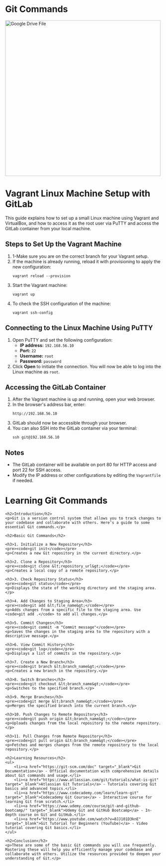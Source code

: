 <h1>Git Commands</h1>
<p></p>
<img src="https://drive.google.com/uc?export=view&id=1UB5IJy7YOxoJ3x9HxymR7cUEXUnuTN4B" alt="Google Drive File" width="500">
<p></p>

<h1>Vagrant Linux Machine Setup with GitLab</h1>

<p>This guide explains how to set up a small Linux machine using Vagrant and VirtualBox, and how to access it as the root user via PuTTY and access the GitLab container from your local machine.</p>

<h2>Steps to Set Up the Vagrant Machine</h2>

<ol>
  <li>1-Make sure you are on the correct branch for your Vagrant setup.</li>
  <li>If the machine is already running, reload it with provisioning to apply the new configuration:
    <pre><code>vagrant reload --provision</code></pre>
  </li>
  <li>Start the Vagrant machine:
    <pre><code>vagrant up</code></pre>
  </li>
  <li>To check the SSH configuration of the machine:
    <pre><code>vagrant ssh-config</code></pre>
  </li>
</ol>

<h2>Connecting to the Linux Machine Using PuTTY</h2>

<ol>
  <li>Open PuTTY and set the following configuration:
    <ul>
      <li><strong>IP address:</strong> <code>192.168.56.10</code></li>
      <li><strong>Port:</strong> <code>22</code></li>
      <li><strong>Username:</strong> <code>root</code></li>
      <li><strong>Password:</strong> <code>password</code></li>
    </ul>
  </li>
  <li>Click <strong>Open</strong> to initiate the connection. You will now be able to log into the Linux machine as <code>root</code>.</li>
</ol>

<h2>Accessing the GitLab Container</h2>

<ol>
  <li>After the Vagrant machine is up and running, open your web browser.</li>
  <li>In the browser's address bar, enter:
    <pre><code>http://192.168.56.10</code></pre>
  </li>
  <li>GitLab should now be accessible through your browser.</li>
  <li>You can also SSH into the GitLab container via your terminal:
    <pre><code>ssh git@192.168.56.10</code></pre>
  </li>
</ol>

<h2>Notes</h2>
<ul>
  <li>The GitLab container will be available on port 80 for HTTP access and port 22 for SSH access.</li>
  <li>Modify the IP address or other configurations by editing the <code>Vagrantfile</code> if needed.</li>
</ul>

<!DOCTYPE html>
<html lang="en">
<head>
    <meta charset="UTF-8">
    <meta name="viewport" content="width=device-width, initial-scale=1.0">
    <title>Git Commands</title>
</head>
<body>
    <h1>Learning Git Commands</h1>
    
    <h2>Introduction</h2>
    <p>Git is a version control system that allows you to track changes to your codebase and collaborate with others. Here’s a guide to some essential Git commands.</p>
    
    <h2>Basic Git Commands</h2>
    
    <h3>1. Initialize a New Repository</h3>
    <pre><code>git init</code></pre>
    <p>Creates a new Git repository in the current directory.</p>
    
    <h3>2. Clone a Repository</h3>
    <pre><code>git clone &lt;repository_url&gt;</code></pre>
    <p>Creates a local copy of a remote repository.</p>
    
    <h3>3. Check Repository Status</h3>
    <pre><code>git status</code></pre>
    <p>Displays the state of the working directory and the staging area.</p>
    
    <h3>4. Add Changes to Staging Area</h3>
    <pre><code>git add &lt;file_name&gt;</code></pre>
    <p>Adds changes from a specific file to the staging area. Use <code>git add .</code> to add all changes.</p>
    
    <h3>5. Commit Changes</h3>
    <pre><code>git commit -m "Commit message"</code></pre>
    <p>Saves the changes in the staging area to the repository with a descriptive message.</p>
    
    <h3>6. View Commit History</h3>
    <pre><code>git log</code></pre>
    <p>Displays a list of commits in the repository.</p>
    
    <h3>7. Create a New Branch</h3>
    <pre><code>git branch &lt;branch_name&gt;</code></pre>
    <p>Creates a new branch in the repository.</p>
    
    <h3>8. Switch Branches</h3>
    <pre><code>git checkout &lt;branch_name&gt;</code></pre>
    <p>Switches to the specified branch.</p>
    
    <h3>9. Merge Branches</h3>
    <pre><code>git merge &lt;branch_name&gt;</code></pre>
    <p>Merges the specified branch into the current branch.</p>
    
    <h3>10. Push Changes to Remote Repository</h3>
    <pre><code>git push origin &lt;branch_name&gt;</code></pre>
    <p>Uploads changes from the local repository to the remote repository.</p>
    
    <h3>11. Pull Changes from Remote Repository</h3>
    <pre><code>git pull origin &lt;branch_name&gt;</code></pre>
    <p>Fetches and merges changes from the remote repository to the local repository.</p>
    
    <h2>Learning Resources</h2>
    <ul>
        <li><a href="https://git-scm.com/doc" target="_blank">Git Documentation</a> - Official documentation with comprehensive details about Git commands and usage.</li>
        <li><a href="https://www.atlassian.com/git/tutorials/what-is-git" target="_blank">Atlassian Git Tutorials</a> - Tutorials covering Git basics and advanced topics.</li>
        <li><a href="https://www.codecademy.com/learn/learn-git" target="_blank">Codecademy Git Course</a> - Interactive course for learning Git from scratch.</li>
        <li><a href="https://www.udemy.com/course/git-and-github-bootcamp/" target="_blank">Udemy Git and GitHub Bootcamp</a> - In-depth course on Git and GitHub.</li>
        <li><a href="https://www.youtube.com/watch?v=8JJ101D3knE" target="_blank">Git Tutorial for Beginners (YouTube)</a> - Video tutorial covering Git basics.</li>
    </ul>
    
    <h2>Conclusion</h2>
    <p>These are some of the basic Git commands you will use frequently. Mastering these will help you efficiently manage your codebase and collaborate with others. Utilize the resources provided to deepen your understanding of Git.</p>
</body>
</html>
